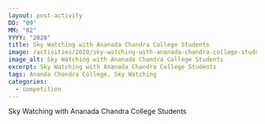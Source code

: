 ```yaml
---
layout: post-activity
DD: "09"
MM: "02"
YYYY: "2020"
title: Sky Watching with Ananada Chandra College Students
image: /activities/2020/sky-watching-with-ananada-chandra-college-students/sky-watching.jpg
image_alt: Sky Watching with Ananada Chandra College Students
excerpt: Sky Watching with Ananada Chandra College Students
tags: Ananda Chandra College, Sky Watching
categories:
  - competition
---
```

Sky Watching with Ananada Chandra College Students